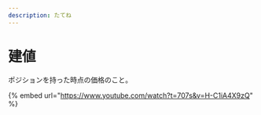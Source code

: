 ```yaml
---
description: たてね
---
```


# 建値

ポジションを持った時点の価格のこと。



{% embed url="https://www.youtube.com/watch?t=707s&v=H-C1iA4X9zQ" %}
